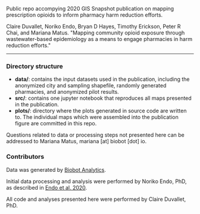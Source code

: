 Public repo accompying 2020 GIS Snapshot publication on mapping prescription opioids 
to inform pharmacy harm reduction efforts.

Claire Duvallet, Noriko Endo, Bryan D Hayes, Timothy Erickson, Peter R Chai, 
and Mariana Matus. "Mapping community opioid exposure through wastewater-based 
epidemiology as a means to engage pharmacies in harm reduction efforts."

---

### Directory structure

- **data/**: contains the input datasets used in the publication, including the
  anonymized city and sampling shapefile, randomly generated pharmacies, and
  anonymized pilot results.
- **src/**: contains one jupyter notebook that reproduces all maps presented
  in the publication.
- **plots/**: directory where the plots generated in source code are written 
  to. The individual maps which were assembled into the publication figure
  are committed in this repo.

Questions related to data or processing steps not presented here can be
addressed to Mariana Matus, mariana [at] biobot [dot] io.

### Contributors

Data was generated by [Biobot Analytics](https://www.biobot.io/). 

Initial data processing and analysis were performed by Noriko
Endo, PhD, as described in [Endo et al. 2020](https://doi.org/10.1007/s13181-019-00756-5).

All code and analyses presented here were performed by
Claire Duvallet, PhD.

